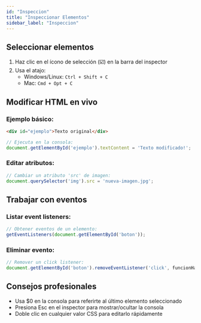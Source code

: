 ```yaml
---
id: "Inspeccion"
title: "Inspeccionar Elementos"
sidebar_label: "Inspeccion"
---
```


## Seleccionar elementos
1. Haz clic en el ícono de selección (☑️) en la barra del inspector
2. Usa el atajo:
   - Windows/Linux: `Ctrl + Shift + C`
   - Mac: `Cmd + Opt + C`

## Modificar HTML en vivo
### Ejemplo básico:
```html
<div id="ejemplo">Texto original</div>
```

```javascript
// Ejecuta en la consola:
document.getElementById('ejemplo').textContent = 'Texto modificado!';
```

### Editar atributos:
```javascript
// Cambiar un atributo 'src' de imagen:
document.querySelector('img').src = 'nueva-imagen.jpg';
```

## Trabajar con eventos
### Listar event listeners:
```javascript
// Obtener eventos de un elemento:
getEventListeners(document.getElementById('boton'));
```

### Eliminar evento:
```javascript
// Remover un click listener:
document.getElementById('boton').removeEventListener('click', funcionHandler);
```

## Consejos profesionales
- Usa $0 en la consola para referirte al último elemento seleccionado
- Presiona Esc en el inspector para mostrar/ocultar la consola
- Doble clic en cualquier valor CSS para editarlo rápidamente